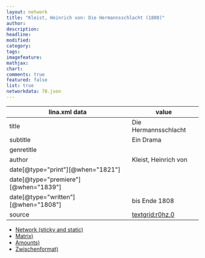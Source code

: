 ```yaml
---
layout: network
title: "Kleist, Heinrich von: Die Hermannsschlacht (1808)"
author:
description:
headline:
modified:
category:
tags:
imagefeature: 
mathjax: 
chart: 
comments: true
featured: false
list: true
networkdata: 78.json
---
```

lina.xml data  | value
------------- | -------------
title|Die Hermannsschlacht
subtitle|Ein Drama
genretitle|
author|Kleist, Heinrich von
date[@type="print"][@when="1821"]|
date[@type="premiere"][@when="1839"]|
date[@type="written"][@when="1808"]|bis Ende 1808
source|[textgrid:r0hz.0](https://textgridlab.org/1.0/tgcrud-public/rest/textgrid:r0hz.0/data)



* [Network (sticky and static)](/linas/network78)
* [Matrix)](/linas/matrix78)
* [Amounts)](/linas/amount78)
* [Zwischenformat)](/linas/lina78 )

